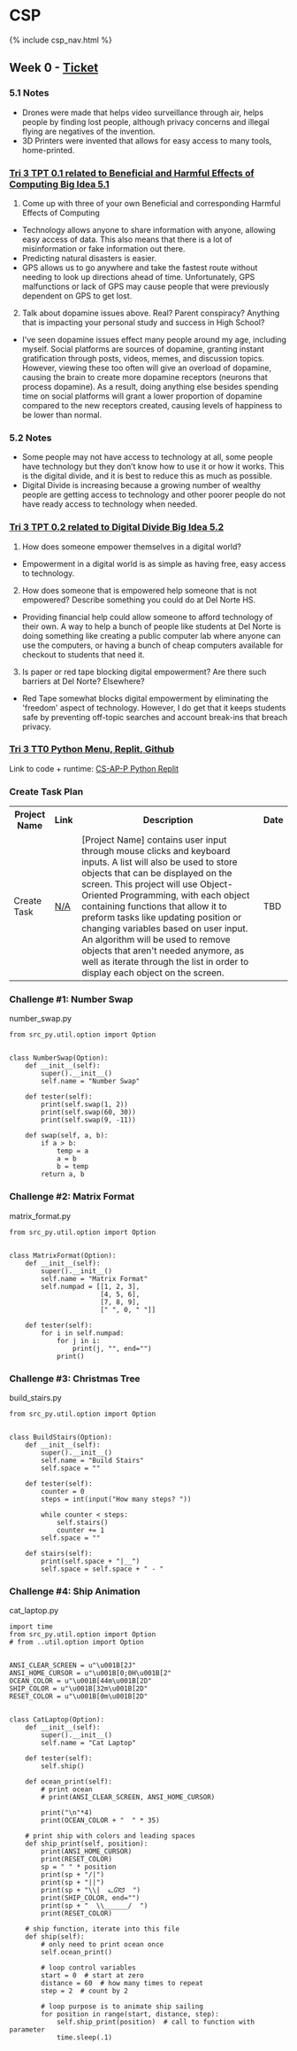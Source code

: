 # CSP

{% include csp_nav.html %}

## Week 0 - [Ticket](https://github.com/Archkitten/CS-AP-2/issues/1)

### 5.1 Notes

* Drones were made that helps video surveillance through air, helps people by finding lost people, although privacy concerns and illegal flying are negatives of the invention.
* 3D Printers were invented that allows for easy access to many tools, home-printed.

### [Tri 3 TPT 0.1 related to Beneficial and Harmful Effects of Computing Big Idea 5.1](https://github.com/nighthawkcoders/nighthawk_csp/wiki/Tri-3-TPT-0.1-related-to-Beneficial-and-Harmful-Effects-of-Computing-Big-Idea-5.1)

1. Come up with three of your own Beneficial and corresponding Harmful Effects of Computing
* Technology allows anyone to share information with anyone, allowing easy access of data. This also means that there is a lot of misinformation or fake information out there.
* Predicting natural disasters is easier.
* GPS allows us to go anywhere and take the fastest route without needing to look up directions ahead of time. Unfortunately, GPS malfunctions or lack of GPS may cause people that were previously dependent on GPS to get lost.

2. Talk about dopamine issues above. Real? Parent conspiracy? Anything that is impacting your personal study and success in High School?
* I've seen dopamine issues effect many people around my age, including myself. Social platforms are sources of dopamine, granting instant gratification through posts, videos, memes, and discussion topics. However, viewing these too often will give an overload of dopamine, causing the brain to create more dopamine receptors (neurons that process dopamine). As a result, doing anything else besides spending time on social platforms will grant a lower proportion of dopamine compared to the new receptors created, causing levels of happiness to be lower than normal.

### 5.2 Notes

* Some people may not have access to technology at all, some people have technology but they don’t know how to use it or how it works. This is the digital divide, and it is best to reduce this as much as possible.
* Digital Divide is increasing because a growing number of wealthy people are getting access to technology and other poorer people do not have ready access to technology when needed.

### [Tri 3 TPT 0.2 related to Digital Divide Big Idea 5.2](https://github.com/nighthawkcoders/nighthawk_csp/wiki/Tri-3-TPT-0.2-related-to-Digital-Divide-Big-Idea-5.2)

1. How does someone empower themselves in a digital world?
* Empowerment in a digital world is as simple as having free, easy access to technology.

2. How does someone that is empowered help someone that is not empowered? Describe something you could do at Del Norte HS.
* Providing financial help could allow someone to afford technology of their own. A way to help a bunch of people like students at Del Norte is doing something like creating a public computer lab where anyone can use the computers, or having a bunch of cheap computers available for checkout to students that need it.

3. Is paper or red tape blocking digital empowerment? Are there such barriers at Del Norte? Elsewhere?
* Red Tape somewhat blocks digital empowerment by eliminating the 'freedom' aspect of technology. However, I do get that it keeps students safe by preventing off-topic searches and account break-ins that breach privacy.

### [Tri 3 TT0 Python Menu, Replit, Github](https://github.com/nighthawkcoders/nighthawk_csp/wiki/Tri-3---TT0---Python-Menu,-Replit,-Github)

Link to code + runtime: [CS-AP-P Python Replit](https://replit.com/@ArchHuang/CS-AP-P?lite=true)

### Create Task Plan

<table>
    <tr>
        <th>Project Name</th>
        <th>Link</th>
        <th>Description</th>
        <th>Date</th>
    </tr>
    <tr>
        <td>Create Task</td>
        <td><a href="https://www.google.com/">N/A</a></td>
        <td>
            [Project Name] contains user input through mouse clicks and keyboard inputs.
            A list will also be used to store objects that can be displayed on the screen.
            This project will use Object-Oriented Programming, with each object containing functions that allow it to preform tasks like updating position or changing variables based on user input.
            An algorithm will be used to remove objects that aren't needed anymore, as well as iterate through the list in order to display each object on the screen.
        </td>
        <td>TBD</td>
    </tr>
</table>

### Challenge #1: Number Swap
number_swap.py
```
from src_py.util.option import Option


class NumberSwap(Option):
    def __init__(self):
        super().__init__()
        self.name = "Number Swap"

    def tester(self):
        print(self.swap(1, 2))
        print(self.swap(60, 30))
        print(self.swap(9, -11))

    def swap(self, a, b):
        if a > b:
            temp = a
            a = b
            b = temp
        return a, b
```

### Challenge #2: Matrix Format
matrix_format.py
```
from src_py.util.option import Option


class MatrixFormat(Option):
    def __init__(self):
        super().__init__()
        self.name = "Matrix Format"
        self.numpad = [[1, 2, 3],
                       [4, 5, 6],
                       [7, 8, 9],
                       [" ", 0, " "]]

    def tester(self):
        for i in self.numpad:
            for j in i:
                print(j, "", end="")
            print()
```

### Challenge #3: Christmas Tree
build_stairs.py
```
from src_py.util.option import Option


class BuildStairs(Option):
    def __init__(self):
        super().__init__()
        self.name = "Build Stairs"
        self.space = ""

    def tester(self):
        counter = 0
        steps = int(input("How many steps? "))

        while counter < steps:
            self.stairs()
            counter += 1
        self.space = ""

    def stairs(self):
        print(self.space + "|__")
        self.space = self.space + " - "
```

### Challenge #4: Ship Animation
cat_laptop.py
```
import time
from src_py.util.option import Option
# from ..util.option import Option


ANSI_CLEAR_SCREEN = u"\u001B[2J"
ANSI_HOME_CURSOR = u"\u001B[0;0H\u001B[2"
OCEAN_COLOR = u"\u001B[44m\u001B[2D"
SHIP_COLOR = u"\u001B[32m\u001B[2D"
RESET_COLOR = u"\u001B[0m\u001B[2D"


class CatLaptop(Option):
    def __init__(self):
        super().__init__()
        self.name = "Cat Laptop"

    def tester(self):
        self.ship()

    def ocean_print(self):
        # print ocean
        # print(ANSI_CLEAR_SCREEN, ANSI_HOME_CURSOR)

        print("\n"*4)
        print(OCEAN_COLOR + "  " * 35)

    # print ship with colors and leading spaces
    def ship_print(self, position):
        print(ANSI_HOME_CURSOR)
        print(RESET_COLOR)
        sp = " " * position
        print(sp + "/|")
        print(sp + "||")
        print(sp + "\\|  ᓚᘏᗢ  ")
        print(SHIP_COLOR, end="")
        print(sp + "  \\______/  ")
        print(RESET_COLOR)

    # ship function, iterate into this file
    def ship(self):
        # only need to print ocean once
        self.ocean_print()

        # loop control variables
        start = 0  # start at zero
        distance = 60  # how many times to repeat
        step = 2  # count by 2

        # loop purpose is to animate ship sailing
        for position in range(start, distance, step):
            self.ship_print(position)  # call to function with parameter
            time.sleep(.1)
```
